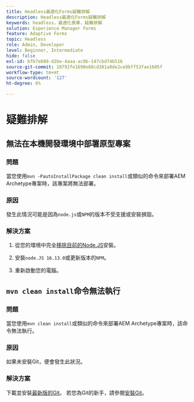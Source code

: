 ```yaml
---
title: Headless最適化Forms疑難排解
description: Headless最適化Forms疑難排解
keywords: headless，最適化表單，疑難排解
solution: Experience Manager Forms
feature: Adaptive Forms
topic: Headless
role: Admin, Developer
level: Beginner, Intermediate
hide: false
exl-id: bfb7e688-d2be-4aaa-ac9b-147cbd74b516
source-git-commit: 28792fe1690e68cd301a0de2ce8bff53fae1605f
workflow-type: tm+mt
source-wordcount: '127'
ht-degree: 6%

---
```


# 疑難排解

## 無法在本機開發環境中部署原型專案

### 問題

當您使用`mvn -PautoInstallPackage clean install`或類似的命令來部署AEM Archetype專案時，該專案將無法部署。

### 原因

發生此情況可能是因為`node.js`或`NPM`的版本不受支援或安裝損毀。

### 解決方案

1. 從您的環境中完全[移除目前的Node.JS](https://khushwantsehgal.wordpress.com/2022/06/28/how-to-remove-node-js-completely-from-windows-10/)安裝。

1. 安裝`node.JS 16.13.0`或更新版本的`NPM`。

1. 重新啟動您的電腦。


## `mvn clean install`命令無法執行

### 問題

當您使用`mvn clean install`或類似的命令來部署AEM Archetype專案時，該命令無法執行。

### 原因

如果未安裝Git，便會發生此狀況。

### 解決方案

下載並安裝[最新版的Git](https://git-scm.com/downloads)。 若您為Git的新手，請參閱[安裝Git](https://git-scm.com/book/en/v2/Getting-Started-Installing-Git)。
